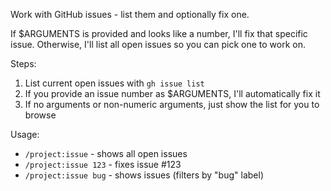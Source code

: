 Work with GitHub issues - list them and optionally fix one.

If $ARGUMENTS is provided and looks like a number, I'll fix that specific issue.
Otherwise, I'll list all open issues so you can pick one to work on.

Steps:
1. List current open issues with `gh issue list`
2. If you provide an issue number as $ARGUMENTS, I'll automatically fix it
3. If no arguments or non-numeric arguments, just show the list for you to browse

Usage:
- `/project:issue` - shows all open issues
- `/project:issue 123` - fixes issue #123
- `/project:issue bug` - shows issues (filters by "bug" label)